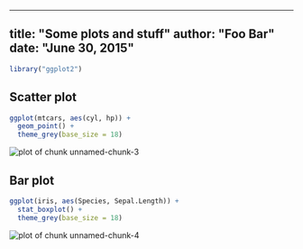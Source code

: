 

---
title: "Some plots and stuff"
author: "Foo Bar"
date: "June 30, 2015"
---


```r
library("ggplot2")
```

## Scatter plot


```r
ggplot(mtcars, aes(cyl, hp)) + 
  geom_point() + 
  theme_grey(base_size = 18)
```

![plot of chunk unnamed-chunk-3](http://i.imgur.com/7iMEEgF.png) 

## Bar plot


```r
ggplot(iris, aes(Species, Sepal.Length)) + 
  stat_boxplot() +
  theme_grey(base_size = 18)
```

![plot of chunk unnamed-chunk-4](http://i.imgur.com/Zb8ob5C.png) 
